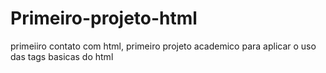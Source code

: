 # Primeiro-projeto-html
primeiiro contato com html, primeiro projeto academico para aplicar o uso das tags basicas do html

